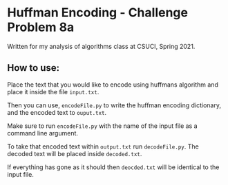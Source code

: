 # Huffman Encoding - Challenge Problem 8a

Written for my analysis of algorithms class at CSUCI, Spring 2021.

## How to use:

Place the text that you would like to encode using huffmans algorithm and place it inside the file `input.txt`. 

Then you can use, `encodeFile.py` to write the huffman encoding dictionary, and the encoded text to `ouput.txt`.

Make sure to run `encodeFile.py` with the name of the input file as a command line argument.


To take that encoded text within `output.txt` run `decodeFile.py`. The decoded text will be placed inside `decoded.txt`.

If everything has gone as it should then `deocded.txt` will be identical to the input file.


